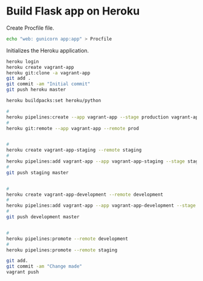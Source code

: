 # Build Flask app on Heroku

Create Procfile file.

```bash
echo "web: gunicorn app:app" > Procfile
```

Initializes the Heroku application.

```bash
heroku login
heroku create vagrant-app
heroku git:clone -a vagrant-app
git add .
git commit -am "Initial commit"
git push heroku master
```

```bash
heroku buildpacks:set heroku/python
```

```bash
#
heroku pipelines:create --app vagrant-app --stage production vagrant-app
#
heroku git:remote --app vagrant-app --remote prod


#
heroku create vagrant-app-staging --remote staging
#
heroku pipelines:add vagrant-app --app vagrant-app-staging --stage staging
#
git push staging master


#
heroku create vagrant-app-development --remote development
#
heroku pipelines:add vagrant-app --app vagrant-app-development --stage development
#
git push development master


#
heroku pipelines:promote --remote development
#
heroku pipelines:promote --remote staging
```

```bash
git add.
git commit -am "Change made"
vagrant push
```
